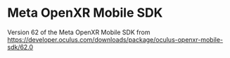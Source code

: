 # Meta OpenXR Mobile SDK

Version 62 of the Meta OpenXR Mobile SDK from https://developer.oculus.com/downloads/package/oculus-openxr-mobile-sdk/62.0
